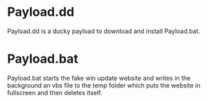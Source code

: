 # Payload.dd
Payload.dd is a ducky payload to download and install Payload.bat.

# Payload.bat
Payload.bat starts the fake win update website and writes in the background an vbs file to the temp folder which puts the website in fullscreen and then deletes itself.
